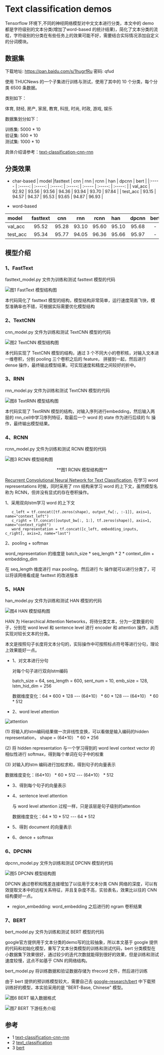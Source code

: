 
# Text classification demos

Tensorflow 环境下,不同的神经网络模型对中文文本进行分类，本文中的 demo 都是字符级别的文本分类(增加了word-based 的统计结果)，简化了文本分类的流程，字符级别的分类在有些任务上的效果可能不好，需要结合实际情况添加自定义的分词模块。  

## 数据集  

下载地址: https://pan.baidu.com/s/1hugrfRu 密码: qfud

使用 THUCNews 的一个子集进行训练与测试，使用了其中的 10 个分类，每个分类 6500 条数据。

类别如下：

体育, 财经, 房产, 家居, 教育, 科技, 时尚, 时政, 游戏, 娱乐

数据集划分如下：

训练集: 5000 \* 10  
验证集: 500 \* 10  
测试集: 1000 \* 10  

具体介绍请参考：[text-classification-cnn-rnn](https://github.com/gaussic/text-classification-cnn-rnn)  

## 分类效果  

- char-based
| model      |fasttext |   cnn   |   rnn   |  rcnn   |   han   |  dpcnn  |  bert   |
|:-----      | :-----: | :-----: | :-----: | :-----: | :-----  | :-----: | :-----: |
| val_acc    |  92.92  |  93.56  |  93.56  |  94.36  |  93.94  |  93.70  |  97.84  |
| test_acc   |  93.15  |  94.57  |  94.37  |  95.53  |  93.65  |  94.87  |  96.93  |

- word-based

| model      |fasttext |   cnn   |   rnn   |  rcnn   |   han   |  dpcnn  |  bert   |
|:-----      | :-----: | :-----: | :-----: | :-----: | :-----  | :-----: | :-----: |
| val_acc    |  95.52  |  95.28  |  93.10  |  95.60  |  95.10  |  95.68  |    -    |
| test_acc   |  95.34  |  95.77  |  94.05  |  96.36  |  95.66  |  95.97  |    -    |


## 模型介绍  

### 1、FastText  

fasttext_model.py 文件为训练和测试 fasttext 模型的代码

![图1 FastText 模型结构图](images/fasttext.jpg?raw=true)

本代码简化了 fasttext 模型的结构，模型结构非常简单，运行速度简直飞快，模型准确率也不错，可根据实际需要优化模型结构

### 2、TextCNN  

cnn_model.py 文件为训练和测试 TextCNN 模型的代码

![图2 TextCNN 模型结构图](images/textcnn.jpg?raw=true)

本代码实现了 TextCNN 模型的结构，通过 3 个不同大小的卷积核，对输入文本进一维卷积，分别 pooling 三个卷积之后的 feature， 拼接到一起，然后进行 dense 操作，最终输出模型结果。可实现速度和精度之间较好的折中。

### 3、RNN

rnn_model.py 文件为训练和测试 TextCNN 模型的代码

![图8 TextRNN 模型结构图](images/textrnn.jpg?raw=true)

本代码实现了 TextRNN 模型的结构，对输入序列进行embedding，然后输入两层的 rnn_cell中学习序列特征，取最后一个 word 的 state 作为进行后续的 fc 操作，最终输出模型结果。

### 4、RCNN  

rcnn_model.py 文件为训练和测试 RCNN 模型的代码

![图3 RCNN 模型结构图](images/rcnn.jpg?raw=true)
<center> **图1 RCNN 模型结构图** </center >

[Recurrent Convolutional Neural Network for Text Classification](https://scholar.google.com.hk/scholar?q=Recurrent+Convolutional+Neural+Networks+for+Text+Classification&hl=zhCN&as_sdt=0&as_vis=1&oi=scholart&sa=X&ved=0ahUKEwjpx82cvqTUAhWHspQKHUbDBDYQgQMIITAA), 在学习 word representations 时候，同时采用了 rnn 结构来学习 word 的上下文，虽然模型名称为 RCNN，但并没有显式的存在卷积操作。


1、采用双向lstm学习 word 的上下文

```
   c_left = tf.concat([tf.zeros(shape), output_fw[:, :-1]], axis=1, name="context_left")
   c_right = tf.concat([output_bw[:, 1:], tf.zeros(shape)], axis=1, name="context_right")
   word_representation = tf.concat([c_left, embedding_inputs, c_right], axis=2, name="last")
```
2、pooling + softmax

  word_representation  的维度是 batch_size \* seq_length \* 2 \* context_dim + embedding_dim

  在 seq_length 维度进行 max pooling，然后进行 fc 操作就可以进行分类了，可以将该网络看成是 fasttext 的改进版本


### 5、HAN  

han_model.py 文件为训练和测试 HAN 模型的代码

![图4 HAN 模型结构图](images/han.jpg?raw=true)

HAN 为 Hierarchical Attention Networks，将待分类文本，分为一定数量的句子，分别在 word level 和 sentence level 进行 encoder 和 attention 操作，从而实现对较长文本的分类。  

本文是按照句子长度将文本分句的，实际操作中可按照标点符号等进行分句，理论上效果能好一点。

- 1、对文本进行分句


  对每个句子进行双向lstm编码

  batch_size = 64, seq_length = 600,
  sent_num = 10, emb_size = 128,
  lstm_hid_dim = 256

  数据维度变化：64 \* 600 \* 128 --- (64\*10） \* 60 \* 128 --- (64\*10） \* 60 \* 512


- 2、word level attention

![attention](http://csfdoc.chinascope.net/Public/Uploads/2019-01-25/5c4a681744a14.bmp "attention")

(1) 将输入的lstm编码结果做一次非线性变换，可以看做是输入编码的hidden representation， shape = (64\*10） \* 60 \* 256

(2) 将 hidden representation 与一个学习得到的 word level context vector 的相似性进行 softmax，得到每个单词在句子中的权重

(3) 对输入的lstm 编码进行加权求和，得到句子的向量表示

数据维度变化：(64\*10） \* 60 \* 512 --- (64\*10） \* 512

- 3、得到每个句子的向量表示

- 4、sentence level attention

  与 word level attention 过程一样，只是该层是句子级别的attention

  数据维度变化：64 \* 10 \* 512 --- 64 \* 512

- 5、得到 document 的向量表示

- 6、dence + softmax


### 6、DPCNN  

dpcnn_model.py 文件为训练和测试 DPCNN 模型的代码  

![图5 DPCNN 模型结构图](images/dpcnn.jpg?raw=true)

DPCNN 通过卷积和残差连接增加了以往用于文本分类 CNN 网络的深度，可以有效提取文本中的远程关系特征，并且复杂度不高，实验表名，效果比以往的 CNN 结构要好一点。

- region_embedding: word_embedding 之后进行的 ngram 卷积结果

### 7、BERT  

bert_model.py 文件为训练和测试 BERT 模型的代码  

google官方提供用于文本分类的demo写的比较抽象，所以本文基于 google 提供的代码和初始化模型，重写了文本分类模型的训练和测试代码，bert 分类模型在小数据集下效果很好，通过较少的迭代次数就能得到很好的效果，但是训练和测试速度较慢，这点不如基于 CNN 的网络结构。  

bert_model.py 将训练数据和验证数据存储为 tfrecord 文件，然后进行训练  

由于 bert 提供的预训练模型较大，需要自己去 [google-research/bert](https://github.com/google-research/bert) 中下载预训练好的模型，本实验采用的是 "BERT-Base, Chinese" 模型。

![图6 BERT 输入数据格式](images/bert_1.jpeg?raw=true)

![图7 BERT 下游任务介绍](images/bert_2.jpeg?raw=true)

## 参考  

- 1 [text-classification-cnn-rnn](https://github.com/gaussic/text-classification-cnn-rnn)  
- 2 [text_classification](https://github.com/brightmart/text_classification)  
- 3 [bert](https://github.com/google-research/bert)  
